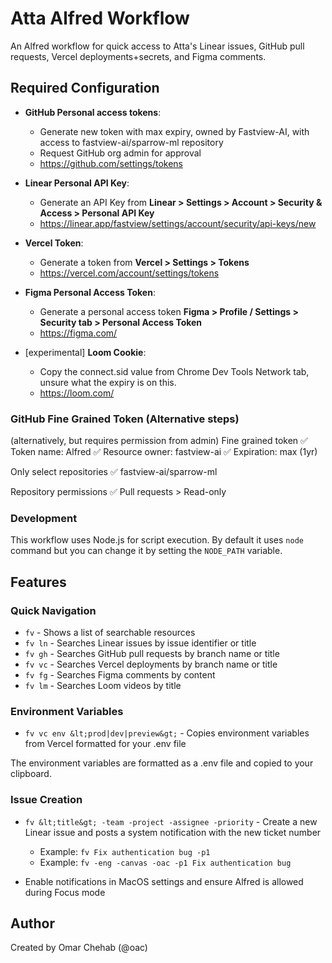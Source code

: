 # Atta Alfred Workflow

An Alfred workflow for quick access to Atta's Linear issues, GitHub pull requests, Vercel deployments+secrets, and Figma comments.

## Required Configuration

- **GitHub Personal access tokens**:
  - Generate new token with max expiry, owned by Fastview-AI, with access to fastview-ai/sparrow-ml repository
  - Request GitHub org admin for approval
  - https://github.com/settings/tokens

- **Linear Personal API Key**:
  - Generate an API Key from **Linear &gt; Settings &gt; Account &gt; Security &amp; Access &gt; Personal API Key**
  - https://linear.app/fastview/settings/account/security/api-keys/new

- **Vercel Token**:
  - Generate a token from **Vercel &gt; Settings &gt; Tokens**
  - https://vercel.com/account/settings/tokens

- **Figma Personal Access Token**:
  - Generate a personal access token **Figma &gt; Profile / Settings &gt; Security tab &gt; Personal Access Token**
  - https://figma.com/

- [experimental] **Loom Cookie**:
  - Copy the connect.sid value from Chrome Dev Tools Network tab, unsure what the expiry is on this.
  - https://loom.com/

### GitHub Fine Grained Token (Alternative steps)

(alternatively, but requires permission from admin) Fine grained token
✅ Token name: Alfred
✅ Resource owner: fastview-ai
✅ Expiration: max (1yr)

Only select repositories
✅ fastview-ai/sparrow-ml

Repository permissions
✅ Pull requests &gt; Read-only

### Development

This workflow uses Node.js for script execution. By default it uses `node` command but you can change it by setting the `NODE_PATH` variable.

## Features

### Quick Navigation
- `fv` - Shows a list of searchable resources
- `fv ln` - Searches Linear issues by issue identifier or title
- `fv gh` - Searches GitHub pull requests by branch name or title
- `fv vc` - Searches Vercel deployments by branch name or title
- `fv fg` - Searches Figma comments by content
- `fv lm` - Searches Loom videos by title

### Environment Variables
- `fv vc env &lt;prod|dev|preview&gt;` - Copies environment variables from Vercel formatted for your .env file

The environment variables are formatted as a .env file and copied to your clipboard.

### Issue Creation

- `fv &lt;title&gt; -team -project -assignee -priority` - Create a new Linear issue and posts a system notification with the new ticket number
  - Example: `fv Fix authentication bug -p1`
  - Example: `fv -eng -canvas -oac -p1 Fix authentication bug`

- Enable notifications in MacOS settings and ensure Alfred is allowed during Focus mode

## Author

Created by Omar Chehab (@oac)
